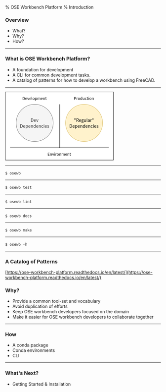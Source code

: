 % OSE Workbench Platform
% Introduction

### Overview

* What?
* Why?
* How?

---

### What is OSE Workbench Platform?

* A foundation for development
* A CLI for common development tasks.
* A catalog of patterns for how to develop a workbench using FreeCAD.

---

![Dev versus Regular Dependencies](./dev-vs-reg-dep.png)

---

`$ osewb`

<!--
* Run all unit tests - `osewb test`
* Lint code - `osewb lint`
* Build documentation - `osewb docs`
* Generate code - `osewb make`
* ... and more! Use `osewb -h`
 -->
---

`$ osewb test`

---

`$ osewb lint`

---

`$ osewb docs`

---

`$ osewb make`

---

`$ osewb -h`

---

### A Catalog of Patterns

[https://ose-workbench-platform.readthedocs.io/en/latest/](https://ose-workbench-platform.readthedocs.io/en/latest/)

### Why?

* Provide a common tool-set and vocabulary
* Avoid duplication of efforts
* Keep OSE workbench developers focused on the domain
* Make it easier for OSE workbench developers to collaborate together

---

### How

* A conda package
* Conda environments
* CLI

---

### What's Next?

* Getting Started & Installation
